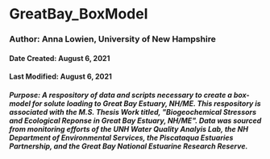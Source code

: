 # GreatBay_BoxModel

### Author: Anna Lowien, University of New Hampshire
#### Date Created: August 6, 2021
#### Last Modified: August 6, 2021
##### Purpose: A respository of data and scripts necessary to create a box-model for solute loading to Great Bay Estuary, NH/ME. This respository is associated with the M.S. Thesis Work titled, "Biogeochemical Stressors and Ecological Reponse in Great Bay Estuary, NH/ME". Data was sourced from monitoring efforts of the UNH Water Quality Analyis Lab, the NH Department of Environmental Services, the Piscataqua Estuaries Partnership, and the Great Bay National Estuarine Research Reserve. 
